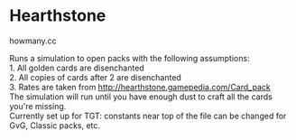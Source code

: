 # Hearthstone

howmany.cc  

Runs a simulation to open packs with the following assumptions:  
    1. All golden cards are disenchanted  
    2. All copies of cards after 2 are disenchanted  
    3. Rates are taken from http://hearthstone.gamepedia.com/Card_pack  
The simulation will run until you have enough dust to craft all the cards you're missing.  
Currently set up for TGT: constants near top of the file can be changed for GvG, Classic packs, etc.  

